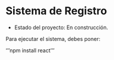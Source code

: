 <h1> Sistema de Registro </h1>

- Estado del proyecto: En construcción.

Para ejecutar el sistema, debes poner: 

‘’’npm install react’’’


